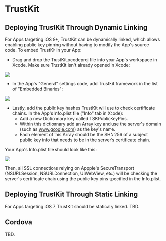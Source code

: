TrustKit
========



Deploying TrustKit Through Dynamic Linking
------------------------------------------

For Apps targeting iOS 8+, TrustKit can be dynamically linked, which allows enabling public key pinning without having to modify the App's source code. To embed TrustKit in your App:

* Drag and drop the TrustKit.xcodeproj file into your App's workspace in Xcode. Make sure TrustKit isn't already opened in Xcode:

![](http://datatheorem.github.io/TrustKit/images/dynamic1.png)

* In the App's "General" settings code, add TrustKit.framework in the list of "Embedded Binaries":

![](http://datatheorem.github.io/TrustKit/images/dynamic2.png)

* Lastly, add the public key hashes TrustKit will use to check certificate chains. In the App's Info.plist file ("Info" tab in Xcode):
    * Add a new Dictionnary key called TSKPublicKeyPins.
    * Within this dictionnary add an Array key and use the server's domain (such as www.google.com) as the key's name.
    * Each element of this Array should be the SHA 256 of a subject public key info that needs to be in the server's certificate chain.

Your App's Info.plist file should look like this: 

![](http://datatheorem.github.io/TrustKit/images/dynamic3.png)

Then, all SSL connections relying on Appple's SecureTransport (NSURLSession, NSURLConnection, UIWebView, etc.) will be checking the server's certificate chain using the public key pins specified in the Info.plist.



Deploying TrustKit Through Static Linking
-----------------------------------------

For Apps targeting iOS 7, TrustKit should be statically linked.
TBD.


Cordova
-------

TBD.
